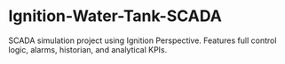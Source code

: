 # Ignition-Water-Tank-SCADA
SCADA simulation project using Ignition Perspective. Features full control logic, alarms, historian, and analytical KPIs.

